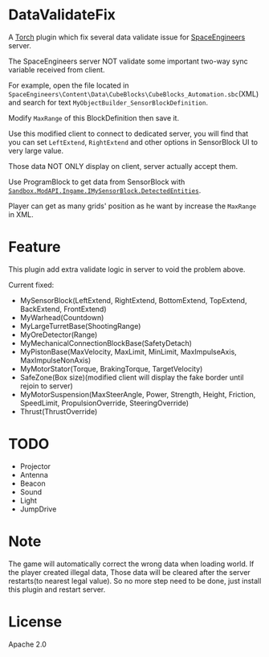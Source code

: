 ﻿# DataValidateFix
A [Torch](https://torchapi.net/) plugin which fix several data validate issue for [SpaceEngineers](https://store.steampowered.com/app/244850/Space_Engineers/) server.

The SpaceEngineers server NOT validate some important two-way sync variable received from client.

For example, open the file located in `SpaceEngineers\Content\Data\CubeBlocks\CubeBlocks_Automation.sbc`(XML) and search for text `MyObjectBuilder_SensorBlockDefinition`.

Modify `MaxRange` of this BlockDefinition then save it.

Use this modified client to connect to dedicated server, you will find that you can set `LeftExtend`, `RightExtend` and other options in SensorBlock UI to very large value.

Those data NOT ONLY display on client, server actually accept them.

Use ProgramBlock to get data from SensorBlock with [`Sandbox.ModAPI.Ingame.IMySensorBlock.DetectedEntities`](https://github.com/malware-dev/MDK-SE/wiki/Sandbox.ModAPI.Ingame.IMySensorBlock.DetectedEntities).

Player can get as many grids' position as he want by increase the `MaxRange` in XML.

# Feature
This plugin add extra validate logic in server to void the problem above.

Current fixed:
* MySensorBlock(LeftExtend, RightExtend, BottomExtend, TopExtend, BackExtend, FrontExtend)
* MyWarhead(Countdown)
* MyLargeTurretBase(ShootingRange)
* MyOreDetector(Range)
* MyMechanicalConnectionBlockBase(SafetyDetach)
* MyPistonBase(MaxVelocity, MaxLimit, MinLimit, MaxImpulseAxis, MaxImpulseNonAxis)
* MyMotorStator(Torque, BrakingTorque, TargetVelocity)
* SafeZone(Box size)(modified client will display the fake border until rejoin to server)
* MyMotorSuspension(MaxSteerAngle, Power, Strength, Height, Friction, SpeedLimit, PropulsionOverride, SteeringOverride)
* Thrust(ThrustOverride)

# TODO
* Projector
* Antenna
* Beacon
* Sound
* Light
* JumpDrive

# Note
The game will automatically correct the wrong data when loading world. If the player created illegal data, Those data will be cleared after the server restarts(to nearest legal value). So no more step need to be done, just install this plugin and restart server.

# License
Apache 2.0
